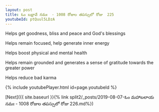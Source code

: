 ```yaml
---
layout: post
title: ఓం బభ్రావే నమః  - 1008 రోజుల తపస్సులో రోజు  225
youtubeId: ptQuul5LDzA
---
```

 
 
Helps get goodness, bliss and peace and God's blessings
 
Helps remain focused, help generate inner energy 
 
Helps boost physical and mental health 
 
Helps remain grounded and generates a sense of gratitude towards the greater power 
 
Helps reduce bad karma
 
 
 
 


{% include youtubePlayer.html id=page.youtubeId %}
 
[Next]({{ site.baseurl }}{% link  split2/_posts/2019-08-07-ఓం మహాబలాయ నమః  - 1008 రోజుల తపస్సులో రోజు  226.md%})
 
